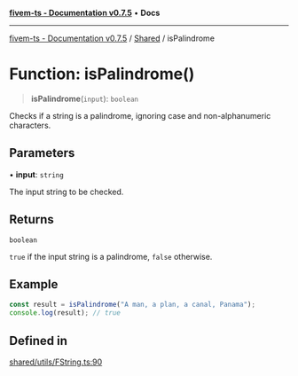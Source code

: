 [**fivem-ts - Documentation v0.7.5**](../../../README.md) • **Docs**

***

[fivem-ts - Documentation v0.7.5](../../../README.md) / [Shared](../README.md) / isPalindrome

# Function: isPalindrome()

> **isPalindrome**(`input`): `boolean`

Checks if a string is a palindrome, ignoring case and non-alphanumeric characters.

## Parameters

• **input**: `string`

The input string to be checked.

## Returns

`boolean`

`true` if the input string is a palindrome, `false` otherwise.

## Example

```ts
const result = isPalindrome("A man, a plan, a canal, Panama");
console.log(result); // true
```

## Defined in

[shared/utils/FString.ts:90](https://github.com/Purpose-Dev/fivem-ts/blob/main/src/shared/utils/FString.ts#L90)
